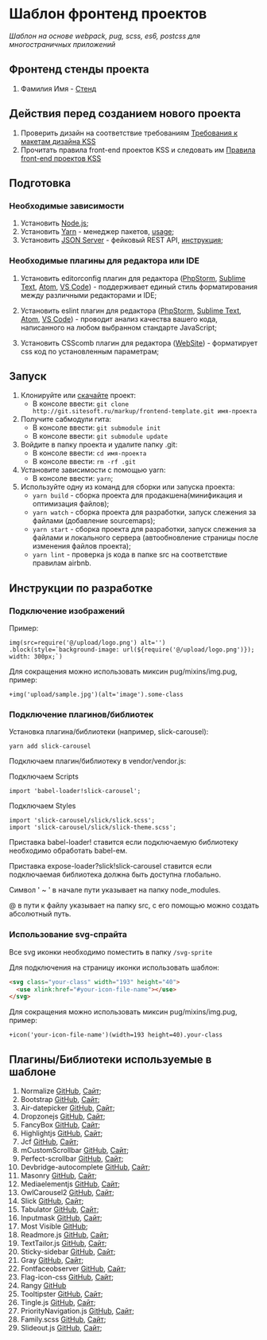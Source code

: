 # Шаблон фронтенд проектов

_Шаблон на основе webpack, pug, scss, es6, postcss для многостраничных приложений_

## Фронтенд стенды проекта

1.  Фамилия Имя - [Стенд](http://sitesoft.ru)

## Действия перед созданием нового проекта

1.  Проверить дизайн на соответствие требованиям [Требования к макетам дизайна KSS](https://docs.google.com/document/d/1DrQdRloEhhvfxCblvDui9ENhLd6nLcTH1HaYMp0Z8fQ/edit?usp=sharing)
2.  Прочитать правила front-end проектов KSS и следовать им [Правила front-end проектов KSS](https://docs.google.com/document/d/1t-LmUuQL9MmftZR6g3pngkdRn2TTGBfkLYivJuvIutY/edit?usp=sharing)

## Подготовка

### Необходимые зависимости

1.  Установить [Node.js](https://nodejs.org/en/);
2.  Установить [Yarn](https://yarnpkg.com/lang/en/) - менеджер пакетов, [usage](https://yarnpkg.com/en/docs/usage);
3.  Установить [JSON Server](https://github.com/typicode/json-server) - фейковый REST API, [инструкция](https://ruseller.com/lessons.php?rub=32&id=2842);

### Необходимые плагины для редактора или IDE

1.  Установить editorconfig плагин для редактора ([PhpStorm](https://plugins.jetbrains.com/plugin/7294-editorconfig), [Sublime Text](https://packagecontrol.io/packages/EditorConfig), [Atom](https://atom.io/packages/linter-eslint), [VS Code](https://marketplace.visualstudio.com/items?itemName=EditorConfig.EditorConfig)) - поддерживает единый стиль форматирования между различными редакторами и IDE;

2.  Установить eslint плагин для редактора ([PhpStorm](https://www.jetbrains.com/help/phpstorm/eslint.html), [Sublime Text](https://packagecontrol.io/packages/ESLint), [Atom](https://atom.io/packages/editorconfig), [VS Code](https://marketplace.visualstudio.com/items?itemName=dbaeumer.vscode-eslint)) - проводит анализ качества вашего кода, написанного на любом выбранном стандарте JavaScript;

3.  Установить CSScomb плагин для редактора ([WebSite](http://csscomb.com)) - форматирует css код по установленным параметрам;

## Запуск

1.  Клонируйте или [скачайте](http://git.sitesoft.ru/markup/frontend-template.git) проект:
    - В консоле ввести: `git clone http://git.sitesoft.ru/markup/frontend-template.git имя-проекта`
2.  Получите сабмодули гита:
    - В консоле ввести: `git submodule init`
    - В консоле ввести: `git submodule update`
3.  Войдите в папку проекта и удалите папку .git:
    - В консоле ввести: `cd имя-проекта`
    - В консоле ввести: `rm -rf .git`
4.  Установите зависимости с помощью yarn:
    - В консоле ввести: `yarn`;
5.  Используйте одну из команд для сборки или запуска проекта:
    - `yarn build` - сборка проекта для продакшена(минификация и оптимизация файлов);
    - `yarn watch` - сборка проекта для разработки, запуск слежения за файлами (добавление sourcemaps);
    - `yarn start` - сборка проекта для разработки, запуск слежения за файлами и локального сервера (автообновление страницы после изменения файлов проекта);
    - `yarn lint` - проверка js кода в папке src на соответствие правилам airbnb.

## Инструкции по разработке

### Подключение изображений

Пример:

```pug
img(src=require('@/upload/logo.png') alt='')
.block(style=`background-image: url(${require('@/upload/logo.png')}); width: 300px;`)
```

Для сокращения можно использовать миксин pug/mixins/img.pug, пример:

```pug
+img('upload/sample.jpg')(alt='image').some-class
```

### Подключение плагинов/библиотек

Установка плагина/библиотеки (например, slick-carousel):

```
yarn add slick-carousel
```

Подключаем плагин/библиотеку в vendor/vendor.js:

Подключаем Scripts

```
import 'babel-loader!slick-carousel';
```

Подключаем Styles

```
import 'slick-carousel/slick/slick.scss';
import 'slick-carousel/slick/slick-theme.scss';
```

Приставка babel-loader! ставится если подключаемую библиотеку необходимо обработать babel-ем.

Приставка expose-loader?slick!slick-carousel ставится если подключаемая библиотека должна быть доступна глобально.

Символ ' ~ ' в начале пути указывает на папку node_modules.

@ в пути к файлу указывает на папку src, с его помощью можно создать абсолютный путь.

### Использование svg-спрайта

Все svg иконки необходимо поместить в папку `/svg-sprite`

Для подключения на страницу иконки использовать шаблон:

```html
<svg class="your-class" width="193" height="40">
  <use xlink:href="#your-icon-file-name"></use>
</svg>
```

Для сокращения можно использовать миксин pug/mixins/img.pug, пример:

```pug
+icon('your-icon-file-name')(width=193 height=40).your-class
```

## Плагины/Библиотеки используемые в шаблоне

1.  Normalize [GitHub](https://github.com/necolas/normalize.css/), [Сайт](https://necolas.github.io/normalize.css/);
2.  Bootstrap [GitHub](https://github.com/twbs/bootstrap), [Сайт](https://getbootstrap.com);
3.  Air-datepicker [GitHub](https://github.com/t1m0n/air-datepicker), [Сайт](http://t1m0n.name/air-datepicker/docs/index-ru.html);
4.  Dropzonejs [GitHub](https://github.com/enyo/dropzone/), [Сайт](http://www.dropzonejs.com);
5.  FancyBox [GitHub](https://github.com/fancyapps/fancyBox), [Сайт](http://fancyapps.com/fancybox/);
6.  Highlightjs [GitHub](https://github.com/isagalaev/highlight.js), [Сайт](http://highlightjs.readthedocs.io/en/latest/);
7.  Jcf [GitHub](https://github.com/w3co/jcf), [Сайт](https://www.psd2html.com/js-custom-forms/#demo/);
8.  mCustomScrollbar [GitHub](https://github.com/malihu/malihu-custom-scrollbar-plugin), [Сайт](http://manos.malihu.gr/jquery-custom-content-scroller/#get-started-section);
9.  Perfect-scrollbar [GitHub](https://github.com/utatti/perfect-scrollbar), [Сайт](http://utatti.github.io/perfect-scrollbar/);
10. Devbridge-autocomplete [GitHub](https://github.com/devbridge/jQuery-Autocomplete), [Сайт](https://www.devbridge.com/sourcery/components/jquery-autocomplete/);
11. Masonry [GitHub](https://github.com/desandro/masonry), [Сайт](https://masonry.desandro.com);
12. Mediaelementjs [GitHub](https://github.com/mediaelement/mediaelement), [Сайт](http://www.mediaelementjs.com);
13. OwlCarousel2 [GitHub](https://github.com/OwlCarousel2/OwlCarousel2), [Сайт](https://owlcarousel2.github.io/OwlCarousel2/);
14. Slick [GitHub](https://github.com/kenwheeler/slick/), [Сайт](http://kenwheeler.github.io/slick);
15. Tabulator [GitHub](https://github.com/olifolkerd/tabulator), [Сайт](http://tabulator.info);
16. Inputmask [GitHub](https://github.com/RobinHerbots/Inputmask), [Сайт](http://robinherbots.github.io/Inputmask/);
17. Most Visible [GitHub](https://github.com/andyexeter/most-visible);
18. Readmore.js [GitHub](https://github.com/jedfoster/Readmore.js), [Сайт](http://jedfoster.com/Readmore.js/);
19. TextTailor.js [GitHub](https://github.com/jpntex/TextTailor.js/), [Сайт](http://jpntex.github.io/TextTailor.js/);
20. Sticky-sidebar [GitHub](https://github.com/abouolia/sticky-sidebar), [Сайт](https://abouolia.github.io/sticky-sidebar/);
21. Gray [GitHub](https://github.com/karlhorky/gray), [Сайт](https://work.karlhorky.com/gray/);
22. Fontfaceobserver [GitHub](https://github.com/bramstein/fontfaceobserver), [Сайт](https://fontfaceobserver.com);
23. Flag-icon-css [GitHub](https://github.com/lipis/flag-icon-css), [Сайт](http://flag-icon-css.lip.is);
24. Rangy [GitHub](https://github.com/timdown/rangy)
25. Tooltipster [GitHub](https://github.com/iamceege/tooltipster), [Сайт](http://iamceege.github.io/tooltipster/);
26. Tingle.js [GitHub](https://github.com/robinparisi/tingle), [Сайт](https://robinparisi.github.io/tingle/);
27. PriorityNavigation.js [GitHub](https://github.com/gijsroge/priority-navigation), [Сайт](http://gijsroge.github.io/priority-nav.js/);
28. Family.scss [GitHub](https://github.com/LukyVj/family.scss), [Сайт](http://lukyvj.github.io/family.scss/);
29. Slideout.js [GitHub](https://github.com/mango/slideout), [Сайт](https://slideout.js.org);
